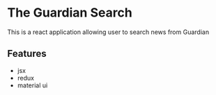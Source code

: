 # The Guardian Search

This is a react application allowing user to search news from Guardian

## Features

* jsx
* redux
* material ui

